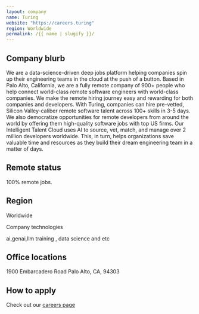 ```yaml
---
layout: company
name: Turing
website: "https://careers.turing"
region: Worldwide
permalink: /{{ name | slugify }}/
---
```


## Company blurb

We are a data-science-driven deep jobs platform helping companies spin up their engineering teams in the cloud at the push of a button. Based in Palo Alto, California, we are a fully remote company of 900+ people who help connect world-class remote software engineers with world-class companies. 
We make the remote hiring journey easy and rewarding for both companies and developers. With Turing, companies can hire pre-vetted, Silicon Valley-caliber remote software talent across 100+ skills in 3-5 days. We also democratize opportunities for remote developers from around the world by offering them high-quality software jobs with top US firms. 
Our Intelligent Talent Cloud uses AI to source, vet, match, and manage over 2 million developers worldwide. This, in turn, helps organizations save valuable time and resources as they build their dream engineering team in a matter of days.

## Remote status

100% remote jobs.

## Region

Worldwide

Company technologies

ai,genai,llm training , data science and etc

## Office locations

1900 Embarcadero Road Palo Alto, CA, 94303

## How to apply

Check out our [careers page](https://careers.turing.com/)